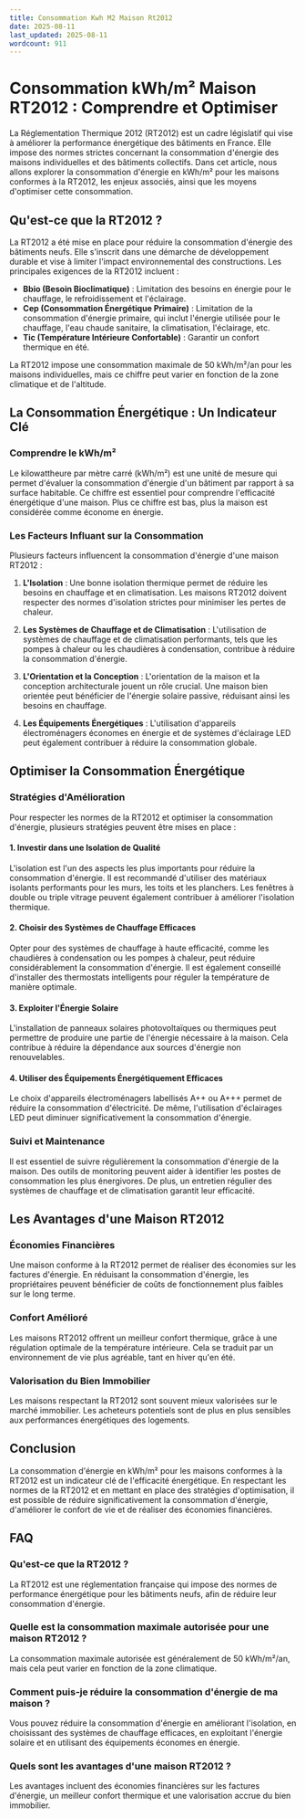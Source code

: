 ```yaml
---
title: Consommation Kwh M2 Maison Rt2012
date: 2025-08-11
last_updated: 2025-08-11
wordcount: 911
---
```


# Consommation kWh/m² Maison RT2012 : Comprendre et Optimiser

La Réglementation Thermique 2012 (RT2012) est un cadre législatif qui vise à améliorer la performance énergétique des bâtiments en France. Elle impose des normes strictes concernant la consommation d'énergie des maisons individuelles et des bâtiments collectifs. Dans cet article, nous allons explorer la consommation d'énergie en kWh/m² pour les maisons conformes à la RT2012, les enjeux associés, ainsi que les moyens d'optimiser cette consommation.

## Qu'est-ce que la RT2012 ?

La RT2012 a été mise en place pour réduire la consommation d'énergie des bâtiments neufs. Elle s'inscrit dans une démarche de développement durable et vise à limiter l'impact environnemental des constructions. Les principales exigences de la RT2012 incluent :

- **Bbio (Besoin Bioclimatique)** : Limitation des besoins en énergie pour le chauffage, le refroidissement et l'éclairage.
- **Cep (Consommation Énergétique Primaire)** : Limitation de la consommation d'énergie primaire, qui inclut l'énergie utilisée pour le chauffage, l'eau chaude sanitaire, la climatisation, l'éclairage, etc.
- **Tic (Température Intérieure Confortable)** : Garantir un confort thermique en été.

La RT2012 impose une consommation maximale de 50 kWh/m²/an pour les maisons individuelles, mais ce chiffre peut varier en fonction de la zone climatique et de l'altitude.

## La Consommation Énergétique : Un Indicateur Clé

### Comprendre le kWh/m²

Le kilowattheure par mètre carré (kWh/m²) est une unité de mesure qui permet d'évaluer la consommation d'énergie d'un bâtiment par rapport à sa surface habitable. Ce chiffre est essentiel pour comprendre l'efficacité énergétique d'une maison. Plus ce chiffre est bas, plus la maison est considérée comme économe en énergie.

### Les Facteurs Influant sur la Consommation

Plusieurs facteurs influencent la consommation d'énergie d'une maison RT2012 :

1. **L'Isolation** : Une bonne isolation thermique permet de réduire les besoins en chauffage et en climatisation. Les maisons RT2012 doivent respecter des normes d'isolation strictes pour minimiser les pertes de chaleur.

2. **Les Systèmes de Chauffage et de Climatisation** : L'utilisation de systèmes de chauffage et de climatisation performants, tels que les pompes à chaleur ou les chaudières à condensation, contribue à réduire la consommation d'énergie.

3. **L'Orientation et la Conception** : L'orientation de la maison et la conception architecturale jouent un rôle crucial. Une maison bien orientée peut bénéficier de l'énergie solaire passive, réduisant ainsi les besoins en chauffage.

4. **Les Équipements Énergétiques** : L'utilisation d'appareils électroménagers économes en énergie et de systèmes d'éclairage LED peut également contribuer à réduire la consommation globale.

## Optimiser la Consommation Énergétique

### Stratégies d'Amélioration

Pour respecter les normes de la RT2012 et optimiser la consommation d'énergie, plusieurs stratégies peuvent être mises en place :

#### 1. Investir dans une Isolation de Qualité

L'isolation est l'un des aspects les plus importants pour réduire la consommation d'énergie. Il est recommandé d'utiliser des matériaux isolants performants pour les murs, les toits et les planchers. Les fenêtres à double ou triple vitrage peuvent également contribuer à améliorer l'isolation thermique.

#### 2. Choisir des Systèmes de Chauffage Efficaces

Opter pour des systèmes de chauffage à haute efficacité, comme les chaudières à condensation ou les pompes à chaleur, peut réduire considérablement la consommation d'énergie. Il est également conseillé d'installer des thermostats intelligents pour réguler la température de manière optimale.

#### 3. Exploiter l'Énergie Solaire

L'installation de panneaux solaires photovoltaïques ou thermiques peut permettre de produire une partie de l'énergie nécessaire à la maison. Cela contribue à réduire la dépendance aux sources d'énergie non renouvelables.

#### 4. Utiliser des Équipements Énergétiquement Efficaces

Le choix d'appareils électroménagers labellisés A++ ou A+++ permet de réduire la consommation d'électricité. De même, l'utilisation d'éclairages LED peut diminuer significativement la consommation d'énergie.

### Suivi et Maintenance

Il est essentiel de suivre régulièrement la consommation d'énergie de la maison. Des outils de monitoring peuvent aider à identifier les postes de consommation les plus énergivores. De plus, un entretien régulier des systèmes de chauffage et de climatisation garantit leur efficacité.

## Les Avantages d'une Maison RT2012

### Économies Financières

Une maison conforme à la RT2012 permet de réaliser des économies sur les factures d'énergie. En réduisant la consommation d'énergie, les propriétaires peuvent bénéficier de coûts de fonctionnement plus faibles sur le long terme.

### Confort Amélioré

Les maisons RT2012 offrent un meilleur confort thermique, grâce à une régulation optimale de la température intérieure. Cela se traduit par un environnement de vie plus agréable, tant en hiver qu'en été.

### Valorisation du Bien Immobilier

Les maisons respectant la RT2012 sont souvent mieux valorisées sur le marché immobilier. Les acheteurs potentiels sont de plus en plus sensibles aux performances énergétiques des logements.

## Conclusion

La consommation d'énergie en kWh/m² pour les maisons conformes à la RT2012 est un indicateur clé de l'efficacité énergétique. En respectant les normes de la RT2012 et en mettant en place des stratégies d'optimisation, il est possible de réduire significativement la consommation d'énergie, d'améliorer le confort de vie et de réaliser des économies financières. 

## FAQ

### Qu'est-ce que la RT2012 ?

La RT2012 est une réglementation française qui impose des normes de performance énergétique pour les bâtiments neufs, afin de réduire leur consommation d'énergie.

### Quelle est la consommation maximale autorisée pour une maison RT2012 ?

La consommation maximale autorisée est généralement de 50 kWh/m²/an, mais cela peut varier en fonction de la zone climatique.

### Comment puis-je réduire la consommation d'énergie de ma maison ?

Vous pouvez réduire la consommation d'énergie en améliorant l'isolation, en choisissant des systèmes de chauffage efficaces, en exploitant l'énergie solaire et en utilisant des équipements économes en énergie.

### Quels sont les avantages d'une maison RT2012 ?

Les avantages incluent des économies financières sur les factures d'énergie, un meilleur confort thermique et une valorisation accrue du bien immobilier.